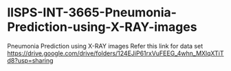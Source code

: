 # llSPS-INT-3665-Pneumonia-Prediction-using-X-RAY-images
Pneumonia Prediction using X-RAY images
Refer this link for data set
https://drive.google.com/drive/folders/124EJiP61rxVuFEEG_4whn_MXlqXTiTd8?usp=sharing
